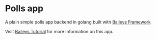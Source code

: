 # Polls app
A plain simple polls app backend in golang built with [Baileys Framework](https://github.com/Anupam-dagar/baileys)

Visit [Baileys Tutorial](https://gobaileys.app) for more information on this app.
